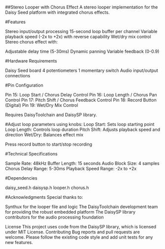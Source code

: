 ##Stereo Looper with Chorus Effect
A stereo looper implementation for the Daisy Seed platform with integrated chorus effects.

#Features

Stereo input/output processing
15-second loop buffer per channel
Variable playback speed (-2x to +2x) with reverse capability
Wet/dry mix control
Stereo chorus effect with:

Adjustable delay time (5-30ms)
Dynamic panning
Variable feedback (0-0.9)



#Hardware Requirements

Daisy Seed board
4 potentiometers
1 momentary switch
Audio input/output connections

#Pin Configuration

Pin 15: Loop Start / Chorus Delay Control
Pin 16: Loop Length / Chorus Pan Control
Pin 17: Pitch Shift / Chorus Feedback Control
Pin 18: Record Button (Digital)
Pin 19: Wet/Dry Mix Control


Requires DaisyToolchain and DaisySP library. 



#Adjust loop parameters using knobs:
  Loop Start: Sets loop starting point
  Loop Length: Controls loop duration
  Pitch Shift: Adjusts playback speed and direction
  Wet/Dry: Balances effect mix


Press record button to start/stop recording

#Technical Specifications

Sample Rate: 48kHz
Buffer Length: 15 seconds
Audio Block Size: 4 samples
Chorus Delay Range: 5-30ms
Playback Speed Range: -2x to +2x

#Dependencies

daisy_seed.h
daisysp.h
looper.h
chorus.h

#Acknowledgments
Special thanks to:

Synthux for the looper file and logic
The DaisyToolchain development team for providing the robust embedded platform
The DaisySP library contributors for the audio processing foundation


License
This project uses code from the DaisySP library, which is licensed under MIT License.
Contributing
Bug reports and pull requests are welcome. Please follow the existing code style and add unit tests for any new features.
